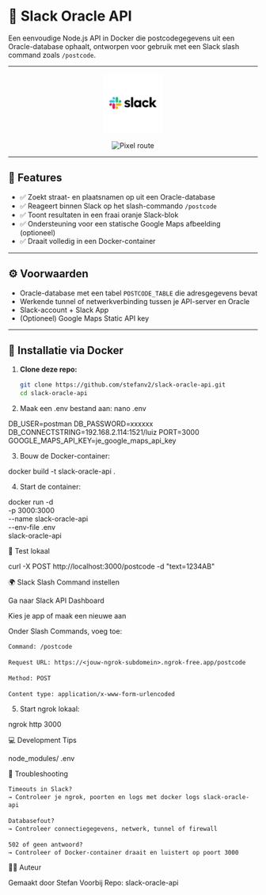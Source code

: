 # 🔗 Slack Oracle API

Een eenvoudige Node.js API in Docker die postcodegegevens uit een Oracle-database ophaalt, ontworpen voor gebruik met een Slack slash command zoals `/postcode`.

---

<p align="center">
<img src="docs/Slack-RGB.png" alt="BTOP" width="120" height="120"/>  
</p>

<p align="center">
  <img src="https://media0.giphy.com/media/v1.Y2lkPTc5MGI3NjExc21obTk1d3Ztd2M2bnhvZHh2cW11azN0eHhyOWgycHR3MjR0MXYxZCZlcD12MV9pbnRlcm5hbF9naWZfYnlfaWQmY3Q9Zw/NVYJDvaFbx16ClIfIV/giphy.gif" alt="Pixel route" width="300"/>
</p>

---


## 🚀 Features

- ✅ Zoekt straat- en plaatsnamen op uit een Oracle-database
- ✅ Reageert binnen Slack op het slash-commando `/postcode`
- ✅ Toont resultaten in een fraai oranje Slack-blok
- ✅ Ondersteuning voor een statische Google Maps afbeelding (optioneel)
- ✅ Draait volledig in een Docker-container

---

## ⚙️ Voorwaarden

- Oracle-database met een tabel `POSTCODE_TABLE` die adresgegevens bevat
- Werkende tunnel of netwerkverbinding tussen je API-server en Oracle
- Slack-account + Slack App
- (Optioneel) Google Maps Static API key

---

## 🐳 Installatie via Docker

1. **Clone deze repo:**

   ```bash
   git clone https://github.com/stefanv2/slack-oracle-api.git
   cd slack-oracle-api

2. Maak een .env bestand aan:
nano .env

DB_USER=postman
DB_PASSWORD=xxxxxx
DB_CONNECTSTRING=192.168.2.114:1521/luiz
PORT=3000
GOOGLE_MAPS_API_KEY=je_google_maps_api_key

3. Bouw de Docker-container:

docker build -t slack-oracle-api .

4. Start de container:

docker run -d \
  -p 3000:3000 \
  --name slack-oracle-api \
  --env-file .env \
  slack-oracle-api

🧪 Test lokaal

curl -X POST http://localhost:3000/postcode -d "text=1234AB"

🌍 Slack Slash Command instellen

Ga naar Slack API Dashboard

Kies je app of maak een nieuwe aan

Onder Slash Commands, voeg toe:

    Command: /postcode

    Request URL: https://<jouw-ngrok-subdomein>.ngrok-free.app/postcode

    Method: POST

    Content type: application/x-www-form-urlencoded


5. Start ngrok lokaal:

ngrok http 3000

💻 Development Tips

node_modules/
.env

🔧 Troubleshooting

    Timeouts in Slack?
    → Controleer je ngrok, poorten en logs met docker logs slack-oracle-api

    Databasefout?
    → Controleer connectiegegevens, netwerk, tunnel of firewall

    502 of geen antwoord?
    → Controleer of Docker-container draait en luistert op poort 3000

👨‍💻 Auteur

Gemaakt door Stefan Voorbij
Repo: slack-oracle-api

















